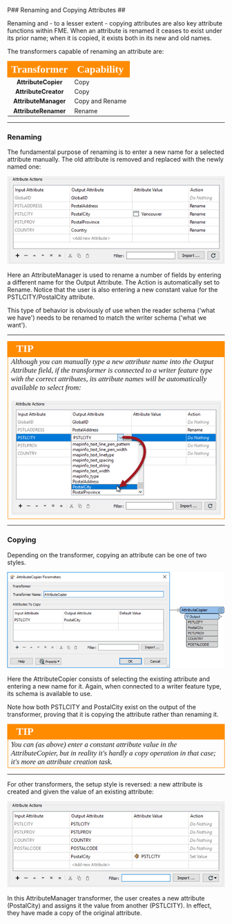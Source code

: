P## Renaming and Copying Attributes ##

Renaming and - to a lesser extent - copying attributes are also key attribute functions within FME. When an attribute is renamed it ceases to exist under its prior name; when it is copied, it exists both in its new and old names.



The transformers capable of renaming an attribute are:

<table style="border-spacing: 0px">
<tr>
<th style="vertical-align:middle;background-color:darkorange;border: 2px solid darkorange">
<span style="color:white;font-size:x-large;font-weight: bold;font-family:serif">Transformer</span></th>
<th style="vertical-align:middle;background-color:darkorange;border: 2px solid darkorange">
<span style="color:white;font-size:x-large;font-weight: bold;font-family:serif">Capability</span></th>
</tr>
<tr><td style="text-align:center;font-weight: bold">AttributeCopier</td><td>Copy</td></tr>
<tr><td style="text-align:center;font-weight: bold">AttributeCreator</td><td>Copy</td></tr>
<tr><td style="text-align:center;font-weight: bold">AttributeManager</td><td>Copy and Rename</td></tr>
<tr><td style="text-align:center;font-weight: bold">AttributeRenamer</td><td>Rename</td></tr>
</table>

---

### Renaming ###

The fundamental purpose of renaming is to enter a new name for a selected attribute manually. The old attribute is removed and replaced with the newly named one:

![](./Images/Img4.035.AttributeManagerRenameAttr.png)

Here an AttributeManager is used to rename a number of fields by entering a different name for the Output Attribute. The Action is automatically set to Rename. Notice that the user is also entering a new constant value for the PSTLCITY/PostalCity attribute.

This type of behavior is obviously of use when the reader schema ('what we have') needs to be renamed to match the writer schema ('what we want').

---

<!--Tip Section-->

<table style="border-spacing: 0px">
<tr>
<td style="vertical-align:middle;background-color:darkorange;border: 2px solid darkorange">
<i class="fa fa-info-circle fa-lg fa-pull-left fa-fw" style="color:white;padding-right: 12px;vertical-align:text-top"></i>
<span style="color:white;font-size:x-large;font-weight: bold;font-family:serif">TIP</span>
</td>
</tr>

<tr>
<td style="border: 1px solid darkorange">
<span style="font-family:serif; font-style:italic; font-size:larger">
Although you can manually type a new attribute name into the Output Attribute field, if the transformer is connected to a writer feature type with the correct attributes, its attribute names will be automatically available to select from:
<br><br><img src="./Images/Img4.036.AttributeManagerRenameAttrQuickPick.png">
</span>
</td>
</tr>
</table>

---

### Copying ###

Depending on the transformer, copying an attribute can be one of two styles.

![](./Images/Img4.037.AttributeCopier.png)

Here the AttributeCopier consists of selecting the existing attribute and entering a new name for it. Again, when connected to a writer feature type, its schema is available to use.

Note how both PSTLCITY and PostalCity exist on the output of the transformer, proving that it is copying the attribute rather than renaming it.


<!--Tip Section-->

<table style="border-spacing: 0px">
<tr>
<td style="vertical-align:middle;background-color:darkorange;border: 2px solid darkorange">
<i class="fa fa-info-circle fa-lg fa-pull-left fa-fw" style="color:white;padding-right: 12px;vertical-align:text-top"></i>
<span style="color:white;font-size:x-large;font-weight: bold;font-family:serif">TIP</span>
</td>
</tr>

<tr>
<td style="border: 1px solid darkorange">
<span style="font-family:serif; font-style:italic; font-size:larger">
You can (as above) enter a constant attribute value in the AttributeCopier, but in reality it's hardly a copy operation in that case; it's more an attribute creation task.
</span>
</td>
</tr>
</table>

---

For other transformers, the setup style is reversed: a new attribute is created and given the value of an existing attribute:

![](./Images/Img4.038.AttributeManagerCopyAttr.png)

In this AttributeManager transformer, the user creates a new attribute (PostalCity) and assigns it the value from another (PSTLCITY). In effect, they have made a copy of the original attribute.
